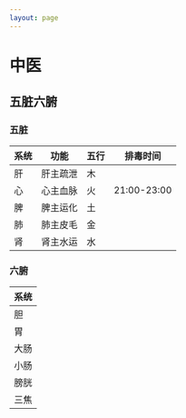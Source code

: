 ```yaml
---
layout: page
---
```


# 中医

## 五脏六腑

### 五脏

|系统|功能|五行|排毒时间
|---|---|---|---|
|肝|肝主疏泄|木|
|心|心主血脉|火|21:00-23:00|
|脾|脾主运化|土|
|肺|肺主皮毛|金|
|肾|肾主水运|水|

### 六腑

|系统|
|---|
|胆|
|胃|
|大肠|
|小肠|
|膀胱|
|三焦|



